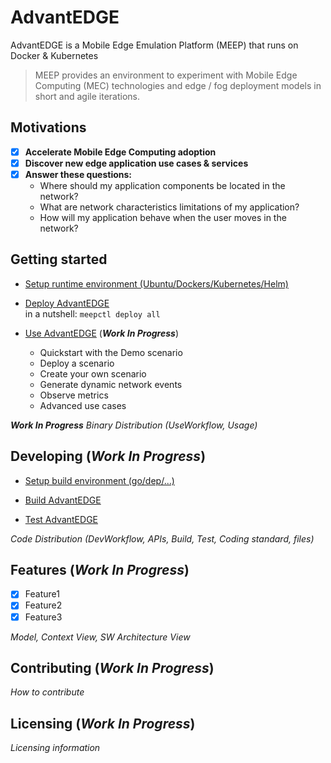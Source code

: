 # AdvantEDGE
AdvantEDGE is a Mobile Edge Emulation Platform (MEEP) that runs on Docker & Kubernetes

> MEEP provides an environment to experiment with Mobile Edge Computing (MEC) technologies and edge / fog deployment models in short and agile iterations.

## Motivations
- [x] **Accelerate Mobile Edge Computing adoption**
- [x] **Discover new edge application use cases & services**
- [x] **Answer these questions:**
  * Where should my application components be located in the network?
  * What are network characteristics limitations of my application?
  * How will my application behave when the user moves in the network?

## Getting started
* [Setup runtime environment (Ubuntu/Dockers/Kubernetes/Helm)](docs/setup_runtime.md)

* [Deploy AdvantEDGE](docs/deploy.md)
<br/>in a nutshell:
  `
  meepctl deploy all
  `
* [Use AdvantEDGE](docs/use.md) (**_Work In Progress_**)
  * Quickstart with the Demo scenario
  * Deploy a scenario
  * Create your own scenario
  * Generate dynamic network events
  * Observe metrics
  * Advanced use cases

**_Work In Progress_**
_Binary Distribution (UseWorkflow, Usage)_

## Developing (**_Work In Progress_**)
* [Setup build environment (go/dep/...)](docs/setup_build.md)

* [Build AdvantEDGE](docs/build.md)

* [Test AdvantEDGE](docs/test.md)

_Code Distribution (DevWorkflow, APIs, Build, Test, Coding standard, files)_

## Features (**_Work In Progress_**)
- [x] Feature1
- [x] Feature2
- [x] Feature3

_Model, Context View, SW Architecture View_
## Contributing (**_Work In Progress_**)
_How to contribute_
## Licensing (**_Work In Progress_**)
_Licensing information_
